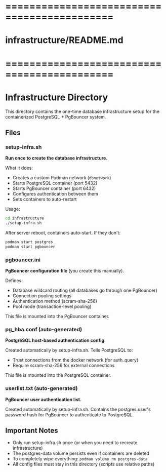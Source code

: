 # ============================================
# infrastructure/README.md
# ============================================

# Infrastructure Directory

This directory contains the one-time database infrastructure setup for the containerized PostgreSQL + PgBouncer system.

## Files

### setup-infra.sh
**Run once to create the database infrastructure.**

What it does:
- Creates a custom Podman network (`dbnetwork`)
- Starts PostgreSQL container (port 5432)
- Starts PgBouncer container (port 6432)
- Configures authentication between them
- Sets containers to auto-restart

Usage:
```bash
cd infrastructure
./setup-infra.sh
```

After server reboot, containers auto-start. If they don't:
```bash
podman start postgres
podman start pgbouncer
```

### pgbouncer.ini
**PgBouncer configuration file** (you create this manually).

Defines:
- Database wildcard routing (all databases go through one PgBouncer)
- Connection pooling settings
- Authentication method (scram-sha-256)
- Pool mode (transaction-level pooling)

This file is mounted into the PgBouncer container.

### pg_hba.conf (auto-generated)
**PostgreSQL host-based authentication config.**

Created automatically by setup-infra.sh. Tells PostgreSQL to:
- Trust connections from the docker network (for auth_query)
- Require scram-sha-256 for external connections

This file is mounted into the PostgreSQL container.

### userlist.txt (auto-generated)
**PgBouncer user authentication list.**

Created automatically by setup-infra.sh. Contains the postgres user's password hash for PgBouncer to authenticate to PostgreSQL.

## Important Notes

- Only run setup-infra.sh once (or when you need to recreate infrastructure)
- The postgres-data volume persists even if containers are deleted
- To completely wipe everything: `podman volume rm postgres-data`
- All config files must stay in this directory (scripts use relative paths)